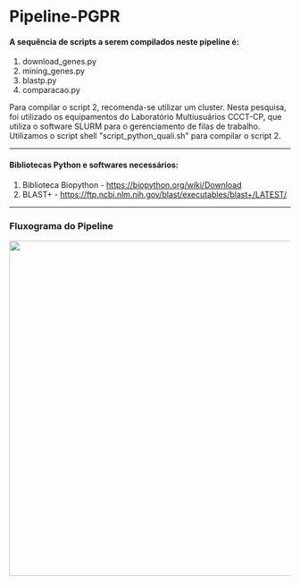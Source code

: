 # Pipeline-PGPR

#### A sequência de scripts a serem compilados neste pipeline é: 

1. download_genes.py
2. mining_genes.py
3. blastp.py
4. comparacao.py

Para compilar o script 2, recomenda-se utilizar um cluster. Nesta pesquisa, foi utilizado os equipamentos do Laboratório Multiusuários CCCT-CP, que utiliza o software SLURM para o gerenciamento de filas de trabalho. Utilizamos o script shell "script_python_quali.sh" para compilar o script 2.

-------------------------------------------------------------------------------------------------------------------------------------------------------------------------


#### Bibliotecas Python e softwares necessários:

1. Biblioteca Biopython - https://biopython.org/wiki/Download
2. BLAST+ - https://ftp.ncbi.nlm.nih.gov/blast/executables/blast+/LATEST/

-------------------------------------------------------------------------------------------------------------------------------------------------------------------------


### Fluxograma do Pipeline 

<div align="center">
<img src="https://user-images.githubusercontent.com/102994978/173716159-e2d8db4d-7857-4bdd-a065-d0b5479a4ce2.png" width="600px" /> 
</div>

     
     
     
  

